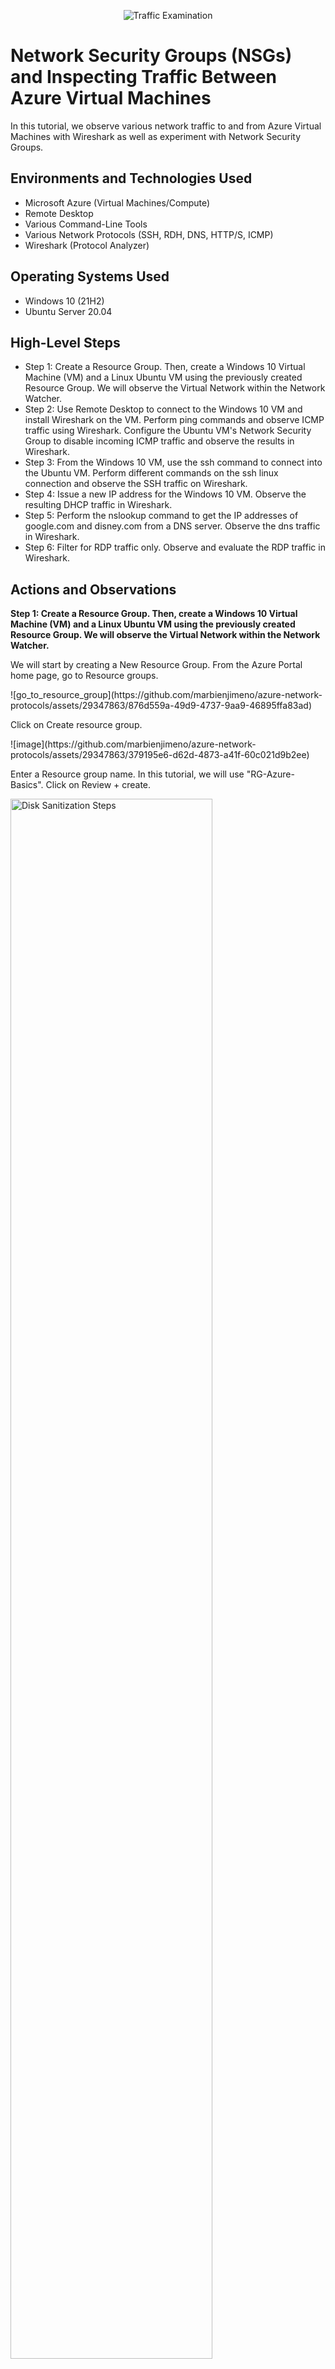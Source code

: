 <p align="center">
<img src="https://i.imgur.com/Ua7udoS.png" alt="Traffic Examination"/>
</p>

<h1>Network Security Groups (NSGs) and Inspecting Traffic Between Azure Virtual Machines</h1>
In this tutorial, we observe various network traffic to and from Azure Virtual Machines with Wireshark as well as experiment with Network Security Groups. <br />

<h2>Environments and Technologies Used</h2>

- Microsoft Azure (Virtual Machines/Compute)
- Remote Desktop
- Various Command-Line Tools
- Various Network Protocols (SSH, RDH, DNS, HTTP/S, ICMP)
- Wireshark (Protocol Analyzer)

<h2>Operating Systems Used </h2>

- Windows 10 (21H2)
- Ubuntu Server 20.04

<h2>High-Level Steps</h2>

- Step 1: Create a Resource Group. Then, create a Windows 10 Virtual Machine (VM) and a Linux Ubuntu VM using the previously created Resource Group. We will observe the Virtual Network within the Network Watcher. 
- Step 2: Use Remote Desktop to connect to the Windows 10 VM and install Wireshark on the VM. Perform ping commands and observe ICMP traffic using Wireshark. Configure the Ubuntu VM's Network Security Group to disable incoming ICMP traffic and observe the results in Wireshark.
- Step 3: From the Windows 10 VM, use the ssh command to connect into the Ubuntu VM. Perform different commands on the ssh linux connection and observe the SSH traffic on Wireshark.
- Step 4: Issue a new IP address for the Windows 10 VM. Observe the resulting DHCP traffic in Wireshark. 
- Step 5: Perform the nslookup command to get the IP addresses of google.com and disney.com from a DNS server. Observe the dns traffic in Wireshark.
- Step 6: Filter for RDP traffic only. Observe and evaluate the RDP traffic in Wireshark. 

<h2>Actions and Observations</h2>

**Step 1: Create a Resource Group. Then, create a Windows 10 Virtual Machine (VM) and a Linux Ubuntu VM using the previously created Resource Group. We will observe the Virtual Network within the Network Watcher.**
<p>
We will start by creating a New Resource Group. From the Azure Portal home page, go to Resource groups. 
</p>
![go_to_resource_group](https://github.com/marbienjimeno/azure-network-protocols/assets/29347863/876d559a-49d9-4737-9aa9-46895ffa83ad)
<p>
  Click on Create resource group.
</p>
![image](https://github.com/marbienjimeno/azure-network-protocols/assets/29347863/379195e6-d62d-4873-a41f-60c021d9b2ee)
<p>Enter a Resource group name. In this tutorial, we will use "RG-Azure-Basics". Click on Review + create.</p>
<p>
<img src="https://i.imgur.com/DJmEXEB.png" height="80%" width="80%" alt="Disk Sanitization Steps"/>
</p>
<p>
  After the validation process has passed, click on Create.
</p>
<p>
<img src="https://i.imgur.com/DJmEXEB.png" height="80%" width="80%" alt="Disk Sanitization Steps"/>
</p>
<br />
<p>
Now that a Resource Group has been created, we will now create a Windows 10 VM. Enter "virtual machines" in the search bar and go to Virtual machines. 
</p>
<p>
<img src="https://i.imgur.com/DJmEXEB.png" height="80%" width="80%" alt="Disk Sanitization Steps"/>
</p>
<p>
  Click on Create dropdown button and select Azure virtual machine. 
</p>
<p>
<img src="https://i.imgur.com/DJmEXEB.png" height="80%" width="80%" alt="Disk Sanitization Steps"/>
</p>
<p>
For Resource group, select the RG-Azure-Basics resource group. For Virtual machine name, we will use "VM1". For Region, select the appropriate region. In this tutorial we will select "(US) West US 3". For Image, select the Windows 10 Pro version.
</p>
<p>
<img src="https://i.imgur.com/DJmEXEB.png" height="80%" width="80%" alt="Disk Sanitization Steps"/>
</p>
<p>
For Size, select "Standard_E2s_v3 - 2 vcpus, 16 GiB memory ($91.98)" which is recommended by the image publisher. If the option does not appear on the bdropdown menu, click on See all sizes to find and select the proper option. Under Administrator account, enter a username. In this tutorial, we will use "labuser". Then enter a password that satisfies the requirements. Under Licensing, check the box saying "I confirm I have an eligible Windows 10/11 license with multi-tenant hosting rights." Click on Next: Disks >. 
</p>
<p>
<img src="https://i.imgur.com/DJmEXEB.png" height="80%" width="80%" alt="Disk Sanitization Steps"/>
</p>
<p>
  We will keep the default settings for Disks. Click on Next : Networking >
</p>
<p>
<img src="https://i.imgur.com/DJmEXEB.png" height="80%" width="80%" alt="Disk Sanitization Steps"/>
</p> 
<p>
For Virtual network, a new VM1-vnet has been created. For Subnet, the default 10.0.0.0/24 subnet has been assigned. For Public IP, VM1-ip has been configured by default. Click on Review + create. 
</p>
<p>
<img src="https://i.imgur.com/DJmEXEB.png" height="80%" width="80%" alt="Disk Sanitization Steps"/>
</p> 
<p>
After the final validation process has passed, click on Create. 
</p>
<p>
<img src="https://i.imgur.com/DJmEXEB.png" height="80%" width="80%" alt="Disk Sanitization Steps"/>
</p> 
<p>
  We will now wait until the Windows 10 VM installation is complete before moving to the next step. 
</p>
<p>
<img src="https://i.imgur.com/DJmEXEB.png" height="80%" width="80%" alt="Disk Sanitization Steps"/>
</p> 
<br/>
<p>
  After the Windows 10 VM has completed its installation, we will now install an Ubuntu VM. Click on Create another VM. 
</p>
<p>
<img src="https://i.imgur.com/DJmEXEB.png" height="80%" width="80%" alt="Disk Sanitization Steps"/>
</p> 
<p>
  For Resource group, select the previously created RG-Azure-Basics resource group. For Virtual machine name, we will use "VM2". For Region, select the same region used for the Windows 10 VM. In this tutorial, we used "(US) West US 3". For Image, select "Ubuntu Server 20.04 LTS - x64 Gen2".
</p>
<p>
<img src="https://i.imgur.com/DJmEXEB.png" height="80%" width="80%" alt="Disk Sanitization Steps"/>
</p> 
<p>
  For Authentication type, select Password. In this tutorial, we will use the same username and password as the one used in the Windows 10 VM. Click on Next : Disks >.
</p>
<p>
<img src="https://i.imgur.com/DJmEXEB.png" height="80%" width="80%" alt="Disk Sanitization Steps"/>
</p> 
<p>
  We will use the default Disks configuration for this VM. Click on Next : Networking >.
</p>
<p>
<img src="https://i.imgur.com/DJmEXEB.png" height="80%" width="80%" alt="Disk Sanitization Steps"/>
</p> 
<p>
  For Virtual network, select the VM1-vnet network used for the Windows 10 VM. Both our Windows and Ubuntu VMs will occupy the same subnet VM1-vnet. For Public IP, if none has been created, click on Create new and use the name "VM2-ip". Click on Review + create.
</p>
<p>
<img src="https://i.imgur.com/DJmEXEB.png" height="80%" width="80%" alt="Disk Sanitization Steps"/>
</p> 
<p>
  After the final validation process has passed, click on Create. 
</p>
<p>
  Now we'll wait for our newly created Ubuntu VM to be deployed.
</p>
<p>
<img src="https://i.imgur.com/DJmEXEB.png" height="80%" width="80%" alt="Disk Sanitization Steps"/>
</p> 
<p>
  After the Ubuntu VM has been deployed, nagivate to Virtual Machines using the search bar.
</p>
<p>
<img src="https://i.imgur.com/DJmEXEB.png" height="80%" width="80%" alt="Disk Sanitization Steps"/>
</p> 
<p>
  We have successfully created our Windows 10 and Ubuntu VMs. 
</p>
<p>
<img src="https://i.imgur.com/DJmEXEB.png" height="80%" width="80%" alt="Disk Sanitization Steps"/>
</p> 
<p>
  We see that a NetworkWatcherRG resource group has been automatically created. We will use this resource group to observe the Virtual Network made up of our VMs. 
</p>
<p>
<img src="https://i.imgur.com/DJmEXEB.png" height="80%" width="80%" alt="Disk Sanitization Steps"/>
</p> 
<br/>

**Step 2: Use Remote Desktop to connect to the Windows 10 VM and install Wireshark on the VM. Perform ping commands and observe ICMP traffic using Wireshark. Configure the Ubuntu VM's Network Security Group to disable incoming ICMP traffic and observe the results in Wireshark.**
<p>
  Now, we will use Remote Desktop to access our Windows 10 VM. Navigate to the Remote Desktop by searching "Remote Desktop" in the host system's Windows searchbar. 
</p>
<p>
<img src="https://i.imgur.com/DJmEXEB.png" height="80%" width="80%" alt="Disk Sanitization Steps"/>
</p> 
<p>
  We will need to enter the public IP address of our Windows 10 VM. To find the IP address, navigate to Virtual machines from the Azure Portal home page and select VM1.
</p>
<p>
<img src="https://i.imgur.com/DJmEXEB.png" height="80%" width="80%" alt="Disk Sanitization Steps"/>
</p> 
<p>
<img src="https://i.imgur.com/DJmEXEB.png" height="80%" width="80%" alt="Disk Sanitization Steps"/>
</p> 
<p>
  Copy and paste VM1's public IP address onto Remote Desktop Connection and click on Connect.
</p>
<p>
<img src="https://i.imgur.com/DJmEXEB.png" height="80%" width="80%" alt="Disk Sanitization Steps"/>
</p> 
<p>
  To enter the credential we set up on Azure, click on More choices and select Use a different account. Then enter the username and password we assigned in Azure.
</p>
<p>
<img src="https://i.imgur.com/DJmEXEB.png" height="80%" width="80%" alt="Disk Sanitization Steps"/>
</p> 
<p>
  A window will pop up warning that VM1 remote computer does not have proper certificates. Click on Yes to connect despite these certificate errors. 
</p>
<p>
<img src="https://i.imgur.com/DJmEXEB.png" height="80%" width="80%" alt="Disk Sanitization Steps"/>
</p> 
<p>
  Our Windows 10 VM will now begin starting up. When the privacy settings window appears, flip the switches to No on all settings and click Accept. 
</p>
<p>
<img src="https://i.imgur.com/DJmEXEB.png" height="80%" width="80%" alt="Disk Sanitization Steps"/>
</p> 
<p>
  We will need to install Wireshark to start inspecting network traffic. Go to the Microsoft Edge browser. When prompted to sign in into Microsoft Edge, click on Start without your data. Click on Continue without this data. Click on Confirm and continue. Finally, click on Confirm and start browsing.
</p>
<p>
<img src="https://i.imgur.com/DJmEXEB.png" height="80%" width="80%" alt="Disk Sanitization Steps"/>
</p> 
<p>
  Search "wireshark download" on the browser search bar and go to the Wireshark - Download link.
</p>
<p>
<img src="https://i.imgur.com/DJmEXEB.png" height="80%" width="80%" alt="Disk Sanitization Steps"/>
</p> 
<p>
  In the Wireshark website download page, click on Windows x64 Installer. Once the Wireshark download executive has downloaded, open the file to begin the setup wizard. 
</p>
<p>
  We will use the default options provided by the setup wizard. Once the installation has finished, navigate to the Wireshark app using the the Windows VM search bar. 
</p>
<p>
<img src="https://i.imgur.com/DJmEXEB.png" height="80%" width="80%" alt="Disk Sanitization Steps"/>
</p> 
<p>
  Double-click Ethernet to start observing the VM's network traffic. 
</p>
<p>
<img src="https://i.imgur.com/DJmEXEB.png" height="80%" width="80%" alt="Disk Sanitization Steps"/>
</p> 
<p>
  We should begin to see the various network traffic occurring while we are in our remote desktop connection. We will start by filtering for only ICMP traffic by entering "icmp" in the display filter. 
</p>
<p>
<img src="https://i.imgur.com/DJmEXEB.png" height="80%" width="80%" alt="Disk Sanitization Steps"/>
</p> 
<p>
  We see that there is currently no ICMP traffic being sent through the virtual network. To prompt ICMP connections, we will use the ping command. Search "powershell" and open Powershell.
</p>
<p>
<img src="https://i.imgur.com/DJmEXEB.png" height="80%" width="80%" alt="Disk Sanitization Steps"/>
</p> 
<p>
<img src="https://i.imgur.com/DJmEXEB.png" height="80%" width="80%" alt="Disk Sanitization Steps"/>
</p> 
<p>
  We will start by pinging our Ubuntu VM using its private IP address. To find it, from the Azure Portal home page  , navigate to Virtual machines and select VM2.
</p>
<p>
<img src="https://i.imgur.com/DJmEXEB.png" height="80%" width="80%" alt="Disk Sanitization Steps"/>
</p> 
<p>
  After identifying our Ubuntu VM's private address, perform the ping command on this address using the Windows VM's Powershell. In this tutorial, we will enter the command "ping 10.0.0.5".
</p>
<p>
<img src="https://i.imgur.com/DJmEXEB.png" height="80%" width="80%" alt="Disk Sanitization Steps"/>
</p> 
<p>
  We see that the our Windows VM was successfully able to ping our Ubuntu VM. Inside Wireshark, we are able to observe the ICMP traffic between the two VMs. We see the four ICMP requests sent by our Windows VM and the four ICMP replies following each ICMP requests coming from our Ubuntu VM. With this, we are able to confirm network connectivity between the two VMs.
</p>
<p>
<img src="https://i.imgur.com/DJmEXEB.png" height="80%" width="80%" alt="Disk Sanitization Steps"/>
</p> 
<p>
  Now, we will try pinging google.com from our Windows VM. Inside Powershell, enter the command "ping www.google.com -4". The "-4" flag will force the command to use google.com's IPv4 address.
</p>
<p>
<img src="https://i.imgur.com/DJmEXEB.png" height="80%" width="80%" alt="Disk Sanitization Steps"/>
</p> 
<p>
  We see the the ping commands were successful. Inside Wireshark, we can observe the the ICMP requests of our Window's VM being sent to google.com's IPv4 address, as well as google.com's ICMP replies directly after each ICMP requests. With this, we can confirm network connectivity between our Windows VM and google.com.
</p>
<p>
<img src="https://i.imgur.com/DJmEXEB.png" height="80%" width="80%" alt="Disk Sanitization Steps"/>
</p>
<p>
  Now, we will configure the Network Security Group of our Ubuntu VM to disable incoming ICMP traffic. We will start by sending continuous pings from our Windows VM to the Ubuntu VM. In Powershell, enter the command "ping 10.0.0.5 -t". The "-t" flag will tell the Windows VM to continuously send pings. 
</p>
<p>
<img src="https://i.imgur.com/DJmEXEB.png" height="80%" width="80%" alt="Disk Sanitization Steps"/>
</p>
<p>
  Back in the Azure Portal home page, navigate to Network security groups and select VM2-nsg.
</p>
<p>
<img src="https://i.imgur.com/DJmEXEB.png" height="80%" width="80%" alt="Disk Sanitization Steps"/>
</p>
<p>
  Under Settings, go to Inbound security rules and click on Add to add an inbound security rule.
</p>
<p>
<img src="https://i.imgur.com/DJmEXEB.png" height="80%" width="80%" alt="Disk Sanitization Steps"/>
</p>
<p>
  For Protocol, select ICMP. For Action, select Deny. For Priority, enter "200" to place this security rule over other existing rules. For Name, we will name this security rule "Deny-Inbound-ICMP". Click Add. 
</p>
<p>
<img src="https://i.imgur.com/DJmEXEB.png" height="80%" width="80%" alt="Disk Sanitization Steps"/>
</p>
<p>
  After the new security rule has been set, return to our Windows VM. We see that the continuous pings are now timing out. In Wireshark, we observe that the ICMP requests are still being sent to our Ubuntu VM but there is no longer any replies. We can confirm that the inbound security rule we set preventing inbound ICMP traffic to our Ubuntu VM is in effect. 
</p>
<p>
<img src="https://i.imgur.com/DJmEXEB.png" height="80%" width="80%" alt="Disk Sanitization Steps"/>
</p>
<p>
  We will now edit the Deny-Inbound-ICMP rule to allow inbound ICMP traffic. Back in Azure, click on Deny-Inbound-ICMP. For Action, select Allow. Click Save. 
</p>
<p>
<img src="https://i.imgur.com/DJmEXEB.png" height="80%" width="80%" alt="Disk Sanitization Steps"/>
</p>
<p>
  Back in Powershell inside our Windows VM, we see that the pings are once again successful. In Wireshark, we can observe that our Ubuntu VM is now returning ICMP replies to our Windows VM's ICMP requests. We can confirm that the edit we made on our Ubuntu VM's security rule is in effect. Press Ctrl+C in Powershell to stop the continuous pings. 
</p>
<p>
<img src="https://i.imgur.com/DJmEXEB.png" height="80%" width="80%" alt="Disk Sanitization Steps"/>
</p>
<br/>

**Step 3: From the Windows 10 VM, use the ssh command to connect into the Ubuntu VM. Perform different commands on the ssh linux connection and observe the SSH traffic on Wireshark.**
<p>
  We will now observe SSH traffic between our VMs in Wireshark. To begin, enter "ssh" into the Wireshark display filter. We will then ssh into our Ubuntu VM from our Windows VM. In Powershell inside our Windows VM, enter "ssh labuser@10.0.0.5" and enter your password. 
</p>
<p>
<img src="https://i.imgur.com/DJmEXEB.png" height="80%" width="80%" alt="Disk Sanitization Steps"/>
</p>
<p>
  In Wireshark, we begin to see SSH traffic betweem our VMs as we attempt to ssh into our Ubuntu VM. In Powershell, a warning might appear regarding the authenticity of the Ubuntu host. Enter "yes" to continue. 
</p>
<p>
<img src="https://i.imgur.com/DJmEXEB.png" height="80%" width="80%" alt="Disk Sanitization Steps"/>
</p>
<p>
  We see that our hostname has changed to labuser@VM2, indicating that we have successfully connected into our Ubuntu VM. 
</p>
<p>
<img src="https://i.imgur.com/DJmEXEB.png" height="80%" width="80%" alt="Disk Sanitization Steps"/>
</p>
<p>
  Now, we will try some Linux commands through our SSH connection. Enter the following commands one by one: "id", "uname -a", and "ls -lasth". We can observe SSH traffic activity in Wireshark as we enter the commands. once finished, we can terminate the ssh connection by entering "exit" in the Powershell command line.
</p>
<p>
<img src="https://i.imgur.com/DJmEXEB.png" height="80%" width="80%" alt="Disk Sanitization Steps"/>
</p>
<p>
<img src="https://i.imgur.com/DJmEXEB.png" height="80%" width="80%" alt="Disk Sanitization Steps"/>
</p>
<br/>

**Step 4: Issue a new IP address for the Windows 10 VM. Observe the resulting DHCP traffic in Wireshark.** 
<p>
  We will now observe for DCHP traffic. We will invoke DHCP traffic by attempting to issue a new IP address for our Windows WM. DHCP stands for "Domain Host Configuration Protocol" and is in charge of assigning IP addresses for all machines in our network. Enter "dhcp" into the Wireshark display filter. In Powershell, enter the command "ipconfig /renew" to prompt the DHCP to assign our Windows VM a new IP address. 
</p>
<p>
<img src="https://i.imgur.com/DJmEXEB.png" height="80%" width="80%" alt="Disk Sanitization Steps"/>
</p>
<p>
  After running the command, we can observe network activity between our Windows VM and th DCHP server.
</p>
<p>
<img src="https://i.imgur.com/DJmEXEB.png" height="80%" width="80%" alt="Disk Sanitization Steps"/>
</p>
<br/>

**Step 5: Perform the nslookup command to get the IP addresses of google.com and disney.com from a DNS server. Observe the dns traffic in Wireshark.**
<p>
  Now we will observe for DNS traffic. Enter "dns" into the Wireshark display filter. We see that Wireshark has already detected DNS traffic in our network. Clear the captured packets and Continue without Saving.
</p>
<p>
<img src="https://i.imgur.com/DJmEXEB.png" height="80%" width="80%" alt="Disk Sanitization Steps"/>
</p>
<p>
  The DNS server is in charge of storing the IP addresses of domain names. In Powershell, enter "nslookup www.google.com" to get the IP addresses of google.com from the DNS server. Also perform "nslookup www.disney.com" to get the IP adddress of disney.com. We successfully get the IP addresses of google.com and disney.com. In Wireshark, we can also observe the DNS traffic between the Windows VM and the DNS server.
</p>
<p>
<img src="https://i.imgur.com/DJmEXEB.png" height="80%" width="80%" alt="Disk Sanitization Steps"/>
</p>
<p>
<img src="https://i.imgur.com/DJmEXEB.png" height="80%" width="80%" alt="Disk Sanitization Steps"/>
</p>
<br/>

**Step 6: Filter for RDP traffic only. Observe and evaluate the RDP traffic in Wireshark.**
<p>
  For our last step, we will observe for RDP traffic. Enter "tcp.port == 3389" into the Wireshark display filter to display RDP traffic. We see that the RDP traffic in our virtual network is active. This makes sense because we are employing RDP as we connect to our Windows 10 VM using Remote Desktop. 
</p>
<p>
<img src="https://i.imgur.com/DJmEXEB.png" height="80%" width="80%" alt="Disk Sanitization Steps"/>
</p>

**Conclusion**
<p>
  This concludes this tutorial on how to observe Azure network protocols. In this tutorial, we created two Azure VMs and observed various types of virtual network traffic using Wireshark. 
</p>
